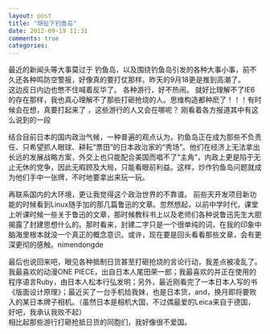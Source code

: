```yaml
---
layout: post
title: "胡扯下钓鱼岛"
date: 2012-09-19 11:31
comments: true
categories: 
---
```

最近的新闻头等大事莫过于 钓鱼岛，以及围绕钓鱼岛引发的各种大事小事，前不久还各种鸣防空警报，好像真的要打仗那样。昨天的9月18更是推到高潮了。  
这边反日内边也憋不住喊着反华了。 各种游行，好不热闹。   就好比理解不了IE6的存在那样，我也真心理解不了那些打砸抢烧的人。思维构造都种麽了！！！有时候会在想，真要打起来了 ，这些游行的人又会在哪呢？ 刚看着各方报道其中有这么说到的一段

结合目前日本的国内政治气候，一种普遍的观点认为，钓鱼岛正在成为那些不负责任、只希望抓人眼球、耕耘“票田”的日本政治家的“秀场”。他们在经济上无法拿出长远的发展战略方案，外交上也只能配合美国而唱不了“主角”，内政上更是陷于无止无休的党争，因此无暇顾及大局，只能看眼前利益。这样，炒作钓鱼岛问题就成为他们手中一张牌，不时地要拿出来玩一玩。

再联系国内的大环境，更让我觉得这个政治世界的不靠谱。 前些天开发项目新功能的时候看到Linux随手加的那几篇鲁迅的文章。忽然想起，以前中学时代，课堂上听课时候一些关于鲁迅的文章，那时候教科书上以及老师们各种说鲁迅先生大胆揭露了封建思想什么的。那时看来，封建二字只是一个很单纯的词，在我的印象中脑海里根本就没一个真正的概念意识。或许，现在要是回头看看那些文章，会有更深更彻的感触。nimendongde

最后也说回来吧，眼见各种抵制日货甚至打砸抢烧的言论行动，我差点被凌乱了。  
我最喜欢的动漫ONE PIECE，出自日本人尾田荣一郎；我最喜欢的并正在使用的程序语言Ruby，由日本人松本行弘发明；另外，最近刚看完了一本日本人写的书《版面设计原理》；最近买了一台手机给我妹，也是日本货，and，换月即将要败入的某日本牌子相机。（虽然日本是相机大国，不过偶最爱的Leica来自于德国，好吧，我承认我败不起）   
相比起那些游行打砸抢抵日货的同胞们，我好像很不爱国。